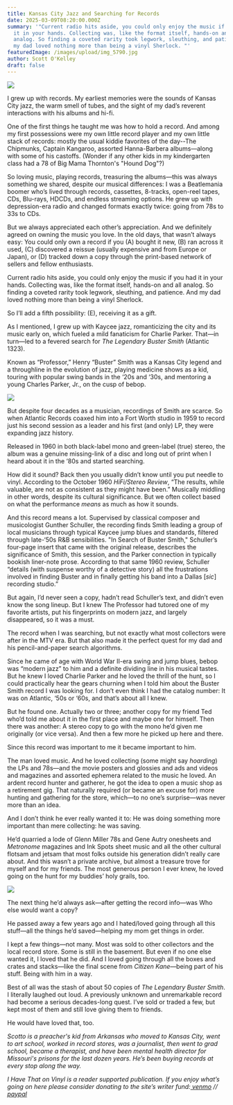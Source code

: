```yaml
---
title: Kansas City Jazz and Searching for Records
date: 2025-03-09T08:20:00.000Z
summary: '"Current radio hits aside, you could only enjoy the music if you had
  it in your hands. Collecting was, like the format itself, hands-on and all
  analog. So finding a coveted rarity took legwork, sleuthing, and patience. And
  my dad loved nothing more than being a vinyl Sherlock. "'
featuredImage: /images/upload/img_5790.jpg
author: Scott O'Kelley
draft: false
---
```

![](/images/upload/img_5790.jpg)

I grew up with records. My earliest memories were the sounds of Kansas City jazz, the warm smell of tubes, and the sight of my dad’s reverent interactions with his albums and hi-fi.

One of the first things he taught me was how to hold a record. And among my first possessions were my own little record player and my own little stack of records: mostly the usual kiddie favorites of the day--The Chipmunks, Captain Kangaroo, assorted Hanna-Barbera albums—along with some of his castoffs. (Wonder if any other kids in my kindergarten class had a 78 of Big Mama Thornton's "Hound Dog"?)

So loving music, playing records, treasuring the albums—this was always something we shared, despite our musical differences: I was a Beatlemania boomer who’s lived through records, cassettes, 8-tracks, open-reel tapes, CDs, Blu-rays, HDCDs, and endless streaming options. He grew up with depression-era radio and changed formats exactly twice: going from 78s to 33s to CDs. 

But we always appreciated each other’s appreciation. And we definitely agreed on owning the music you love. In the old days, that wasn’t always easy: You could only own a record if you (A) bought it new, (B) ran across it used, (C) discovered a reissue (usually expensive and from Europe or Japan), or (D) tracked down a copy through the print-based network of sellers and fellow enthusiasts. 

Current radio hits aside, you could only enjoy the music if you had it in your hands. Collecting was, like the format itself, hands-on and all analog. So finding a coveted rarity took legwork, sleuthing, and patience. And my dad loved nothing more than being a vinyl Sherlock. 

So I’ll add a fifth possibility: (E), receiving it as a gift.

As I mentioned, I grew up with Kaycee jazz, romanticizing the city and its music early on, which fueled a mild fanaticism for Charlie Parker. That—in turn—led to a fevered search for *The Legendary Buster Smith* (Atlantic 1323). 

Known as “Professor,” Henry “Buster” Smith was a Kansas City legend and a throughline in the evolution of jazz, playing medicine shows as a kid, touring with popular swing bands in the ‘20s and ‘30s, and mentoring a young Charles Parker, Jr., on the cusp of bebop. 

![](/images/upload/img_5792.jpg)

But despite four decades as a musician, recordings of Smith are scarce. So when Atlantic Records coaxed him into a Fort Worth studio in 1959 to record just his second session as a leader and his first (and only) LP, they were expanding jazz history. 

Released in 1960 in both black-label mono and green-label (true) stereo, the album was a genuine missing-link of a disc and long out of print when I heard about it in the ‘80s and started searching.

How did it sound? Back then you usually didn’t know until you put needle to vinyl. According to the October 1960 *HiFi/Stereo Review*, “The results, while valuable, are not as consistent as they might have been.” Musically middling in other words, despite its cultural significance. But we often collect based on what the performance *means* as much as how it sounds.

And this record means a lot. Supervised by classical composer and musicologist Gunther Schuller, the recording finds Smith leading a group of local musicians through typical Kaycee jump blues and standards, filtered through late-‘50s R&B sensibilities. "In Search of Buster Smith," Schuller’s four-page insert that came with the original release, describes the significance of Smith, this session, and the Parker connection in typically bookish liner-note prose. According to that same 1960 review, Schuller “details (with suspense worthy of a detective story) all the frustrations involved in finding Buster and in finally getting his band into a Dallas [*sic*] recording studio.”

But again, I’d never seen a copy, hadn’t read Schuller’s text, and didn’t even know the song lineup. But I knew The Professor had tutored one of my favorite artists, put his fingerprints on modern jazz, and largely disappeared, so it was a must. 

The record when I was searching, but not exactly what most collectors were after in the MTV era. But that also made it the perfect quest for my dad and his pencil-and-paper search algorithms.

Since he came of age with World War II-era swing and jump blues, bebop was “modern jazz” to him and a definite dividing line in his musical tastes. But he knew I loved Charlie Parker and he loved the thrill of the hunt, so I could practically hear the gears churning when I told him about the Buster Smith record I was looking for. I don’t even think I had the catalog number: It was on Atlantic, ‘50s or ‘60s, and that’s about all I knew.

But he found one. Actually two or three; another copy for my friend Ted who’d told me about it in the first place and maybe one for himself. Then there was another: A stereo copy to go with the mono he’d given me originally (or vice versa). And then a few more he picked up here and there.

Since this record was important to me it became important to him.

The man loved music. And he loved collecting (some might say *hoarding*) the LPs and 78s—and the movie posters and glossies and ads and videos and magazines and assorted ephemera related to the music he loved. An ardent record hunter and gatherer, he got the idea to open a music shop as a retirement gig. That naturally required (or became an excuse for) more hunting and gathering for the store, which—to no one’s surprise—was never more than an idea. 

And I don’t think he ever really wanted it to: He was doing something more important than mere collecting: he was saving.

He’d quarried a lode of Glenn Miller 78s and Gene Autry onesheets and *Metronome* magazines and Ink Spots sheet music and all the other cultural flotsam and jetsam that most folks outside his generation didn’t really care about. And this wasn’t a private archive, but almost a treasure trove for myself and for my friends. The most generous person I ever knew, he loved going on the hunt for my buddies’ holy grails, too. 

![](/images/upload/img_5793.jpg)

The next thing he’d always ask—after getting the record info—was Who else would want a copy?

He passed away a few years ago and I hated/loved going through all this stuff—all the things he’d saved—helping my mom get things in order. 

I kept a few things—not many. Most was sold to other collectors and the local record store. Some is still in the basement. But even if no one else wanted it, I loved that he did. And I loved going through all the boxes and crates and stacks—like the final scene from *Citizen Kane*—being part of his stuff. Being with him in a way.

Best of all was the stash of about 50 copies of *The Legendary Buster Smith*. I literally laughed out loud. A previously unknown and unremarkable record had become a serious decades-long quest. I’ve sold or traded a few, but kept most of them and still love giving them to friends. 

He would have loved that, too.

*Scotto is a preacher's kid from Arkansas who moved to Kansas City, went to art school, worked in record stores, was a journalist, then went to grad school, became a therapist, and have been mental health director for Missouri's prisons for the last dozen years. He’s been buying records at every stop along the way.*

*I Have That on Vinyl is a reader supported publication. If you enjoy what’s going on here please consider donating to the site’s writer fund:[ venmo](https://account.venmo.com/u/Michele-Catalano2659) //[ paypal](https://www.paypal.com/paypalme/goingitaloneny?country.x=US&locale.x=en_US)*
